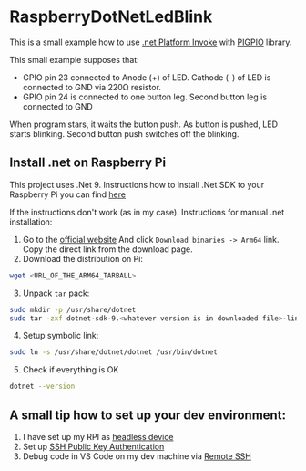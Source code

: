 # RaspberryDotNetLedBlink

This is a small example how to use [.net Platform Invoke](https://learn.microsoft.com/en-us/dotnet/standard/native-interop/pinvoke) with [PIGPIO](https://abyz.me.uk/rpi/pigpio/cif.html) library.

This small example supposes that:

- GPIO pin 23 connected to Anode (+) of LED. Cathode (-) of LED is connected to GND via 220Ω resistor.
- GPIO pin 24 is connected to one button leg. Second button leg is connected to GND

When program stars, it waits the button push. As button is pushed, LED starts blinking. Second button push switches off the blinking.

## Install .net on Raspberry Pi

This project uses .Net 9.
Instructions how to install .Net SDK to your Raspberry Pi you can find [here](https://learn.microsoft.com/en-gb/dotnet/core/install/linux-debian?tabs=dotnet9)

If the instructions don't work (as in my case). Instructions for manual .net installation:

1. Go to the [official website](https://dotnet.microsoft.com/en-us/download/dotnet/9.0) And click `Download binaries -> Arm64` link. Copy the direct link from the download page.
2. Download the distribution on Pi:

```bash
wget <URL_OF_THE_ARM64_TARBALL>
```

3. Unpack `tar` pack:

```bash
sudo mkdir -p /usr/share/dotnet
sudo tar -zxf dotnet-sdk-9.<whatever version is in downloaded file>-linux-arm64.tar.gz -C /usr/share/dotnet
```

4. Setup symbolic link:

```bash
sudo ln -s /usr/share/dotnet/dotnet /usr/bin/dotnet
```

5. Check if everything is OK

```bash
dotnet --version
```

## A small tip how to set up your dev environment:

1. I have set up my RPI as [headless device](https://www.raspberrypi.com/documentation/computers/configuration.html#setting-up-a-headless-raspberry-pi)
2. Set up [SSH Public Key Authentication](https://www.ssh.com/academy/ssh/public-key-authentication#setting-up-public-key-authentication-for-ssh)
3. Debug code in VS Code on my dev machine via [Remote SSH](https://code.visualstudio.com/docs/remote/ssh)
